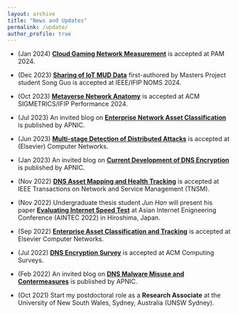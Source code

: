 ```yaml
---
layout: archive
title: "News and Updates"
permalink: /update/
author_profile: true
---
```


* (Jan 2024) [**Cloud Gaming Network Measurement**](https://minzhaolyu.github.io/publications/) is accepted at PAM 2024.

* (Dec 2023) [**Sharing of IoT MUD Data**](https://minzhaolyu.github.io/publications/) first-authored by Masters Project student Song Guo is accepted at IEEE/IFIP NOMS 2024.

* (Oct 2023) [**Metaverse Network Anatomy**](https://minzhaolyu.github.io/publications/) is accepted at ACM SIGMETRICS/IFIP Performance 2024.

* (Jul 2023) An invited blog on [**Enterprise Network Asset Classification**](https://blog.apnic.net/2023/07/28/dont-leave-network-blind-spots/) is published by APNIC.

* (Jun 2023) [**Multi-stage Detection of Distributed Attacks**](https://minzhaolyu.github.io/publications/) is accepted at (Elsevier) Computer Networks.

* (Jan 2023) An invited blog on [**Current Development of DNS Encryption**](https://minzhaolyu.github.io/talks/) is published by APNIC.

* (Nov 2022) [**DNS Asset Mapping and Health Tracking**](https://minzhaolyu.github.io/publications/) is accepted at IEEE Transactions on Network and Service Management (TNSM).

* (Nov 2022) Undergraduate thesis student *Jun Han* will present his paper [**Evaluating Internet Speed Test**](https://minzhaolyu.github.io/publications/) at Asian Internet Enigneering Conference (AINTEC 2022) in Hiroshima, Japan.

* (Sep 2022) [**Enterprise Asset Classification and Tracking**](https://minzhaolyu.github.io/publications/) is accepted at Elsevier Computer Networks.

* (Jul 2022) [**DNS Encryption Survey**](https://minzhaolyu.github.io/publications/) is accepted at ACM Computing Surveys.

* (Feb 2022) An invited blog on [**DNS Malware Misuse and Contermeasures**](https://minzhaolyu.github.io/talks/) is published by APNIC.

* (Oct 2021) Start my postdoctoral role as a **Research Associate** at the University of New South Wales, Sydney, Australia (UNSW Sydney).